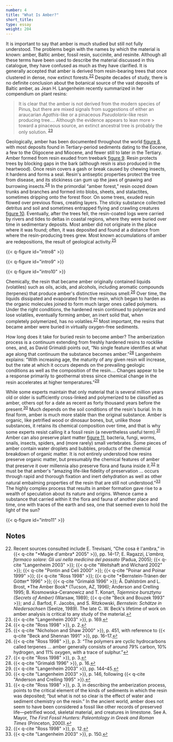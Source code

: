 ```yaml
---
number: 4
title: "What Is Amber?"
short_title:
type: essay
weight: 204
---
```


It is important to say that amber is much studied but still not fully understood. The problems begin with the names by which the material is known: amber, Baltic amber, fossil resin, succinite, and resinite. Although all these terms have been used to describe the material discussed in this catalogue, they have confused as much as they have clarified. It is generally accepted that amber is derived from resin-bearing trees that once clustered in dense, now extinct forests.<sup class="footnote-ref" id="fnref:22"><a href="#fn:22" rel="footnote">22</a></sup> Despite decades of study, there is no definite conclusion about the botanical source of the vast deposits of Baltic amber, as Jean H. Langenheim recently summarized in her compendium on plant resins:

> It is clear that the amber is not derived from the modern species of Pinus, but there are mixed signals from suggestions of either an araucarian *Agathis*-like or a pinaceous *Pseudolarix*-like resin producing tree.… Although the evidence appears to lean more > toward a pinaceous source, an extinct ancestral tree is probably the only solution. <sup class="footnote-ref" id="fnref:23"><a href="#fn:23" rel="footnote">23</a></sup>

Geologically, amber has been documented throughout the world [figure 8](#intro8), with most deposits found in Tertiary-period sediments dating to the Eocene, a few to the Oligocene and Miocene, and fewer still to later in the Tertiary. Amber formed from resin exuded from treebark [figure 9](#intro9). Resin protects trees by blocking gaps in the bark (although resin is also produced in the heartwood). Once resin covers a gash or break caused by chewing insects, it hardens and forms a seal. Resin's antiseptic properties protect the tree from disease, and its stickiness can gum up the jaws of gnawing and burrowing insects.<sup class="footnote-ref" id="fnref:24"><a href="#fn:24" rel="footnote">24</a></sup> In the primordial “amber forest,” resin oozed down trunks and branches and formed into blobs, sheets, and stalactites, sometimes dripping onto the forest floor. On some trees, exuded resin flowed over previous flows, creating layers. The sticky substance collected detritus and soil and sometimes entrapped flying and crawling creatures [figure 10](#intro10). Eventually, after the trees fell, the resin-coated logs were carried by rivers and tides to deltas in coastal regions, where they were buried over time in sedimentary deposits. Most amber did not originate in the place where it was found; often, it was deposited and found at a distance from where the resin-producing trees grew. Most known accumulations of amber are redepositions, the result of geological activity.<sup class="footnote-ref" id="fnref:25"><a href="#fn:25" rel="footnote">25</a></sup>

{{< q-figure id="intro8" >}}

{{< q-figure id="intro9" >}}

{{< q-figure id="intro10" >}}

Chemically, the resin that became amber originally contained liquids (volatiles) such as oils, acids, and alcohols, including aromatic compounds (terpenes) that produce amber's distinctive resinous smell.<sup class="footnote-ref" id="fnref:26"><a href="#fn:26" rel="footnote">26</a></sup> Over time, the liquids dissipated and evaporated from the resin, which began to harden as the organic molecules joined to form much larger ones called polymers. Under the right conditions, the hardened resin continued to polymerize and lose volatiles, eventually forming amber, an inert solid that, when completely polymerized, has no volatiles.<sup class="footnote-ref" id="fnref:27"><a href="#fn:27" rel="footnote">27</a></sup> Most important, the resins that became amber were buried in virtually oxygen-free sediments.

How long does it take for buried resin to become amber? The amberization process is a continuum extending from freshly hardened resins to rocklike ones, and, as David Grimaldi points out, “No single feature identifies at what age along that continuum the substance becomes amber.”<sup class="footnote-ref" id="fnref:28"><a href="#fn:28" rel="footnote">28</a></sup> Langenheim explains: “With increasing age, the maturity of any given resin will increase, but the rate at which it occurs depends on the prevailing geologic conditions as well as the composition of the resin.… Changes appear to be a response primarily to geothermal stress since chemical change in the resin accelerates at higher temperatures.”<sup class="footnote-ref" id="fnref:29"><a href="#fn:29" rel="footnote">29</a></sup>

While some experts maintain that only material that is several million years old or older is sufficiently cross-linked and polymerized to be classified as amber, others opt for a date as recent as forty thousand years before the present.<sup class="footnote-ref" id="fnref:30"><a href="#fn:30" rel="footnote">30</a></sup> Much depends on the soil conditions of the resin's burial. In its final form, amber is much more stable than the original substance. Amber is organic, like petrified wood or dinosaur bones, but, unlike those substances, it retains its chemical composition over time, and that is why some experts resist calling it a fossil resin (a nevertheless useful term).<sup class="footnote-ref" id="fnref:31"><a href="#fn:31" rel="footnote">31</a></sup> Amber can also preserve plant matter [figure 11](#intro11), bacteria, fungi, worms, snails, insects, spiders, and (more rarely) small vertebrates. Some pieces of amber contain water droplets and bubbles, products of the chemical breakdown of organic matter. It is not entirely understood how resins preserve organic matter, but presumably the chemical features of amber that preserve it over millennia also preserve flora and fauna inside it.<sup class="footnote-ref" id="fnref:32"><a href="#fn:32" rel="footnote">32</a></sup> It must be that amber's “amazing life-like fidelity of preservation … occurs through rapid and thorough fixation and inert dehydration as well as other natural embalming properties of the resin that are still not understood.”<sup class="footnote-ref" id="fnref:33"><a href="#fn:33" rel="footnote">33</a></sup> The highly complex process that results in amber formation gave rise to a wealth of speculation about its nature and origins. Whence came a substance that carried within it the flora and fauna of another place and time, one with traces of the earth and sea, one that seemed even to hold the light of the sun?

{{< q-figure id="intro11" >}}

## Notes

<ol start="22">
<li id="fn:22">Recent sources consulted include E. Trevisani, “Che cosa è l'ambra,” in {{< q-cite "*Magie d'ambra* 2005" >}}, pp. 14–17; E. Ragazzi, <i>L'ambra, farmaco solare: Gli usi nella medicina del passato</i> (Padua, 2005); {{< q-cite "Langenheim 2003" >}}; {{< q-cite "Weitshaft and Wichard 2002" >}}; {{< q-cite "Pontin and Celi 2000" >}}; {{< q-cite "Poinar and Poinar 1999" >}}; {{< q-cite "Ross 1998" >}}; {{< q-cite "*Bernstein-Tränen der Götter* 1996" >}}; {{< q-cite "Grimaldi 1996" >}}; Å. Dahlström and L. Brost, *The Amber Book* (Tucson, AZ, 1996); Anderson and Crelling 1995; B. Kosmowska-Ceranowicz and T. Konart, <i>Tajemnice bursztynu (Secrets of Amber)</i> (Warsaw, 1989); {{< q-cite "Beck and Bouzek 1993" >}}; and J. Barfod, F. Jacobs, and S. Ritzkowski, <i>Bernstein: Schätze in Niedersachsen</i> (Seelze, 1989). The late C. W. Beck's lifetime of work on amber analysis is critical to any study of the material.<a class="footnote-return" href="#fnref:22">↩</a></li>

<li id="fn:23">{{< q-cite "Langenheim 2003" >}}, p. 169.<a class="footnote-return" href="#fnref:23">↩</a></li>

<li id="fn:24">{{< q-cite "Ross 1998" >}}, p. 2.<a class="footnote-return" href="#fnref:24">↩</a></li>

<li id="fn:25">{{< q-cite "Nicholson and Shaw 2000" >}}, p. 451, with reference to {{< q-cite "Beck and Shennan 1991" >}}, pp. 16–17.<a class="footnote-return" href="#fnref:25">↩</a></li>

<li id="fn:26">{{< q-cite "Ross 1998" >}}, p. 3: “The polymers are cyclic hydrocarbons called terpenes … amber generally consists of around 79% carbon, 10% hydrogen, and 11% oxygen, with a trace of sulphur.”<a class="footnote-return" href="#fnref:26">↩</a></li>

<li id="fn:27">{{< q-cite "Ross 1998" >}}, p. 3.<a class="footnote-return" href="#fnref:27">↩</a></li>

<li id="fn:28">{{< q-cite "Grimaldi 1996" >}}, p. 16.<a class="footnote-return" href="#fnref:28">↩</a></li>

<li id="fn:29">{{< q-cite "Langenheim 2003" >}}, pp. 144–45.<a class="footnote-return" href="#fnref:29">↩</a></li>

<li id="fn:30">{{< q-cite "Langenheim 2003" >}}, p. 146, following {{< q-cite "Anderson and Crelling 1995" >}}.<a class="footnote-return" href="#fnref:30">↩</a></li>

<li id="fn:31">{{< q-cite "Ross 1998" >}}, p. 3, in describing the amberization process, points to the critical element of the kinds of sediments in which the resin was deposited; “but what is not so clear is the effect of water and sediment chemistry on the resin.” In the ancient world, amber does not seem to have been considered a fossil like other records of preserved life—petrified wood, skeletal material, and creatures in limestone. See A. Mayor, <i>The First Fossil Hunters: Paleontology in Greek and Roman Times</i> (Princeton, 2000).<a class="footnote-return" href="#fnref:31">↩</a></li>

<li id="fn:32">{{< q-cite "Ross 1998" >}}, p. 12.<a class="footnote-return" href="#fnref:32">↩</a></li>

<li id="fn:33">{{< q-cite "Langenheim 2003" >}}, p. 150.<a class="footnote-return" href="#fnref:33">↩</a></li>
</ol>
